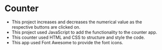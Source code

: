 # Counter
- This project increases and decreases the numerical value as the respective buttons are clicked on.
- This project used JavaScript to add the functionality to the counter app.
- This counter used HTML and CSS to structure and style the code.
- This app used Font Awesome to provide the font icons.